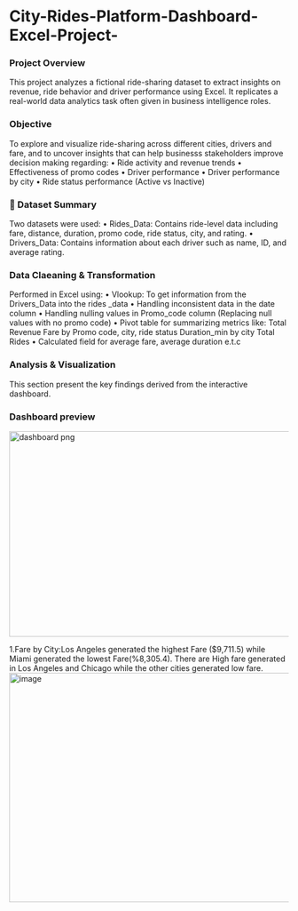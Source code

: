 # City-Rides-Platform-Dashboard-Excel-Project-
### Project Overview
This project analyzes a fictional ride-sharing dataset to extract insights on revenue, ride behavior and driver performance using Excel. It replicates a real-world data analytics task often given in business intelligence roles.
### Objective
To explore and visualize ride-sharing across different cities, drivers and fare, and to uncover insights that can help businesss stakeholders improve decision making regarding:
        • 	Ride activity and revenue trends
	•	Effectiveness of promo codes
	•	Driver performance
	•	Driver performance by city
	•	Ride status performance (Active vs Inactive)
 ### 🧾 Dataset Summary
  Two datasets were used:
	•	Rides_Data: Contains ride-level data including fare, distance, duration, promo code, ride status, city, and rating.
	•	Drivers_Data: Contains information about each driver such as name, ID, and average rating.
 ### Data Claeaning & Transformation
 Performed in Excel using:
 • Vlookup: To get information from the Drivers_Data into the rides _data
 • Handling inconsistent data in the date column
 • Handling nulling values in Promo_code column (Replacing null values with no promo code)
 • Pivot table for summarizing metrics like: 
   Total Revenue
   Fare by Promo code, city, ride status
   Duration_min by city
   Total Rides
 • Calculated field for average fare, average duration e.t.c
 ### Analysis & Visualization
 This section present the key findings derived from the interactive dashboard.
 ### Dashboard preview
<img width="876" height="370" alt="dashboard png" src="https://github.com/user-attachments/assets/51a41867-6ca9-4240-86a5-9b97ff10a668" />

 1.Fare by City:Los Angeles generated the highest Fare ($9,711.5) while Miami generated the lowest Fare(%8,305.4). There are High fare generated in Los Angeles and Chicago while the other cities generated  low fare.
<img width="788" height="413" alt="image" src="https://github.com/user-attachments/assets/a9f9c74f-a63a-43fd-b80e-e92e00ce488a" />


